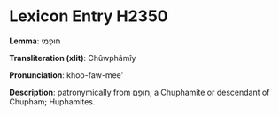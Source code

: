# Lexicon Entry H2350

**Lemma**: חוּפָמִי

**Transliteration (xlit)**: Chûwphâmîy

**Pronunciation**: khoo-faw-mee'

**Description**:
patronymically from חוּפָם; a Chuphamite or descendant of Chupham; Huphamites.
